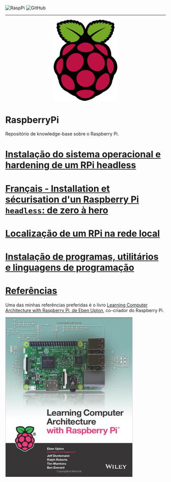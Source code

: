 ![RaspPi](https://img.shields.io/badge/Raspberry%20Pi-Documentation-red)
![GitHub](https://img.shields.io/github/license/mashape/apistatus)

--- 

<div align="center">
    <img src="./images/raspberrypiLogo.png" width=200/>
</div>

# RaspberryPi
Repositório de knowledge-base sobre o Raspberry Pi. 

# [Instalação do sistema operacional e hardening de um RPi headless](./InstallHarden.md)

# [Français - Installation et sécurisation d'un Raspberry Pi `headless`: de zero à hero ](./fr-InstallHarden.md)

# [Localização de um RPi na rede local](./LocateRaspberryPiNetwork.md)

# [Instalação de programas, utilitários e linguagens de programação ](./ProgramsUtilities.md)

# [Referências](./References.md)

Uma das minhas referências preferidas é o livro [Learning Computer Architecture with Raspberry Pi, de Eben Upton](https://www.wiley.com/en-us/Learning+Computer+Architecture+with+Raspberry+Pi-p-9781119183938), co-criador do Raspberry Pi. 

<img src="./images/learning.png" width="400">
